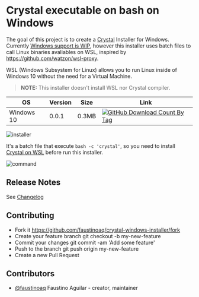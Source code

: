 # Crystal executable on bash on Windows

The goal of this project is to create a [Crystal](https://crystal-lang.org) Installer for Windows. Currently [Windows support is WIP](https://github.com/crystal-lang/crystal/pull/3582), however this installer uses batch files to call Linux binaries avaliables on WSL, inspired by https://github.com/watzon/wsl-proxy.

WSL (Windows Subsystem for Linux) allows you to run Linux inside of Windows 10 without the need for a Virtual Machine.

> **NOTE:** This installer doesn't install WSL nor Crystal compiler.

| OS         | Version | Size  | Link |
| ---------- | ------- | ----  | ---- |
| Windows 10 | 0.0.1   | 0.3MB | [![GitHub Download Count By Tag](https://github-basic-badges.herokuapp.com/downloads/faustinoaq/crystal-windows-installer/v0.0.1/total.svg)](https://github.com/faustinoaq/crystal-windows-installer/releases/download/v0.0.1/crystal-setup-windows-10.exe) |

![installer](http://i.imgur.com/NJMVrdy.png)

It's a batch file that execute `bash -c 'crystal'`, so you need to install [Crystal on WSL](https://crystal-lang.org/docs/installation/on_bash_on_ubuntu_on_windows.html) before run this installer.

![command](http://i.imgur.com/HonJ4mE.png)

## Release Notes

See [Changelog](https://github.com/faustinoaq/crystal-windows-installer/blob/master/CHANGELOG.md)

## Contributing

- Fork it https://github.com/faustinoaq/crystal-windows-installer/fork
- Create your feature branch git checkout -b my-new-feature
- Commit your changes git commit -am 'Add some feature'
- Push to the branch git push origin my-new-feature
- Create a new Pull Request

## Contributors

- [@faustinoaq](https://github.com/faustinoaq) Faustino Aguilar - creator, maintainer
